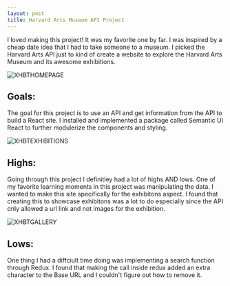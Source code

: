 ```yaml
---
layout: post
title: Harvard Arts Museum API Project
---
```

I loved making this project! It was my favorite one by far.  I was inspired by a cheap date idea that I had to take someone
to a museum.  I picked the Harvard Arts API just to kind of create a website to explore the Harvard Arts Museum and its
awesome exhibitions.

![XHBTHOMEPAGE](https://patticus3rd.github.io/images/xhbt.png)

## Goals:
The goal for this project is to use an API and get information from the API to build a React site.  I installed and implemented a package called Semantic UI React to further modulerize the components and styling.

![XHBTEXHIBITIONS](https://patticus3rd.github.io/images/exhibitions.png)

## Highs:
Going through this project I definitley had a lot of highs AND lows.  One of my favorite learning moments in this project was
manipulating the data.  I wanted to make this site specifically for the exhibitons aspect. I found that creating this to showcase
exhibitons was a lot to do especially since the API only allowed a url link and not images for the exhibition.

![XHBTGALLERY](https://patticus3rd.github.io/images/gallery.png)
## Lows:
One thing I had a diffciult time doing was implementing a search function through Redux.  I found that making the call inside
redux added an extra character to the Base URL and I couldn't figure out how to remove it.
